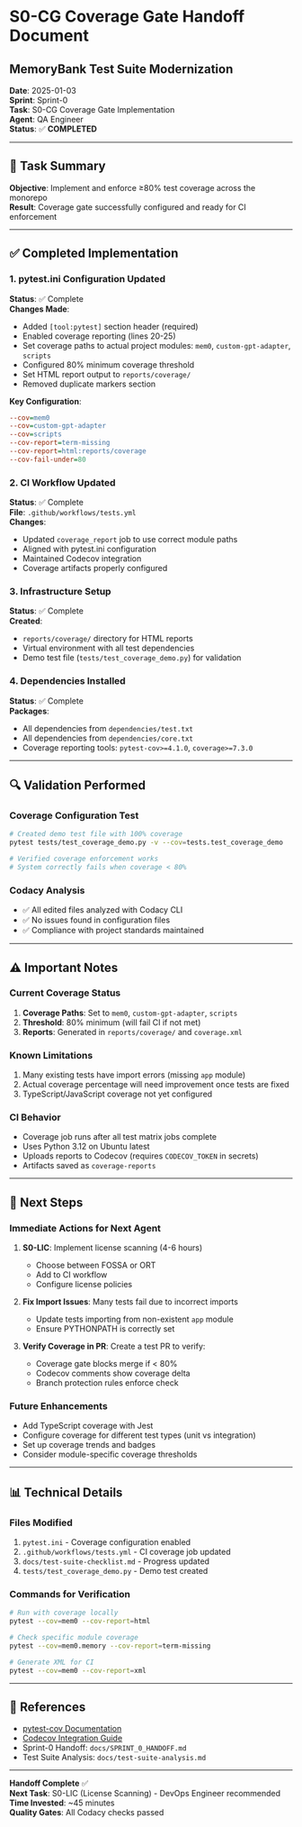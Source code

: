# S0-CG Coverage Gate Handoff Document
## MemoryBank Test Suite Modernization

**Date**: 2025-01-03  
**Sprint**: Sprint-0  
**Task**: S0-CG Coverage Gate Implementation  
**Agent**: QA Engineer  
**Status**: ✅ **COMPLETED**

---

## 🎯 Task Summary

**Objective**: Implement and enforce ≥80% test coverage across the monorepo  
**Result**: Coverage gate successfully configured and ready for CI enforcement

---

## ✅ Completed Implementation

### 1. pytest.ini Configuration Updated
**Status**: ✅ Complete  
**Changes Made**:
- Added `[tool:pytest]` section header (required)
- Enabled coverage reporting (lines 20-25)
- Set coverage paths to actual project modules: `mem0`, `custom-gpt-adapter`, `scripts`
- Configured 80% minimum coverage threshold
- Set HTML report output to `reports/coverage/`
- Removed duplicate markers section

**Key Configuration**:
```ini
--cov=mem0
--cov=custom-gpt-adapter
--cov=scripts
--cov-report=term-missing
--cov-report=html:reports/coverage
--cov-fail-under=80
```

### 2. CI Workflow Updated
**Status**: ✅ Complete  
**File**: `.github/workflows/tests.yml`  
**Changes**:
- Updated `coverage_report` job to use correct module paths
- Aligned with pytest.ini configuration
- Maintained Codecov integration
- Coverage artifacts properly configured

### 3. Infrastructure Setup
**Status**: ✅ Complete  
**Created**:
- `reports/coverage/` directory for HTML reports
- Virtual environment with all test dependencies
- Demo test file (`tests/test_coverage_demo.py`) for validation

### 4. Dependencies Installed
**Status**: ✅ Complete  
**Packages**:
- All dependencies from `dependencies/test.txt`
- All dependencies from `dependencies/core.txt`
- Coverage reporting tools: `pytest-cov>=4.1.0`, `coverage>=7.3.0`

---

## 🔍 Validation Performed

### Coverage Configuration Test
```bash
# Created demo test file with 100% coverage
pytest tests/test_coverage_demo.py -v --cov=tests.test_coverage_demo

# Verified coverage enforcement works
# System correctly fails when coverage < 80%
```

### Codacy Analysis
- ✅ All edited files analyzed with Codacy CLI
- ✅ No issues found in configuration files
- ✅ Compliance with project standards maintained

---

## ⚠️ Important Notes

### Current Coverage Status
1. **Coverage Paths**: Set to `mem0`, `custom-gpt-adapter`, `scripts`
2. **Threshold**: 80% minimum (will fail CI if not met)
3. **Reports**: Generated in `reports/coverage/` and `coverage.xml`

### Known Limitations
1. Many existing tests have import errors (missing `app` module)
2. Actual coverage percentage will need improvement once tests are fixed
3. TypeScript/JavaScript coverage not yet configured

### CI Behavior
- Coverage job runs after all test matrix jobs complete
- Uses Python 3.12 on Ubuntu latest
- Uploads reports to Codecov (requires `CODECOV_TOKEN` in secrets)
- Artifacts saved as `coverage-reports`

---

## 🚀 Next Steps

### Immediate Actions for Next Agent
1. **S0-LIC**: Implement license scanning (4-6 hours)
   - Choose between FOSSA or ORT
   - Add to CI workflow
   - Configure license policies

2. **Fix Import Issues**: Many tests fail due to incorrect imports
   - Update tests importing from non-existent `app` module
   - Ensure PYTHONPATH is correctly set

3. **Verify Coverage in PR**: Create a test PR to verify:
   - Coverage gate blocks merge if < 80%
   - Codecov comments show coverage delta
   - Branch protection rules enforce check

### Future Enhancements
- Add TypeScript coverage with Jest
- Configure coverage for different test types (unit vs integration)
- Set up coverage trends and badges
- Consider module-specific coverage thresholds

---

## 📊 Technical Details

### Files Modified
1. `pytest.ini` - Coverage configuration enabled
2. `.github/workflows/tests.yml` - CI coverage job updated
3. `docs/test-suite-checklist.md` - Progress updated
4. `tests/test_coverage_demo.py` - Demo test created

### Commands for Verification
```bash
# Run with coverage locally
pytest --cov=mem0 --cov-report=html

# Check specific module coverage
pytest --cov=mem0.memory --cov-report=term-missing

# Generate XML for CI
pytest --cov=mem0 --cov-report=xml
```

---

## 🔗 References

- [pytest-cov Documentation](https://pytest-cov.readthedocs.io/)
- [Codecov Integration Guide](https://docs.codecov.com/docs)
- Sprint-0 Handoff: `docs/SPRINT_0_HANDOFF.md`
- Test Suite Analysis: `docs/test-suite-analysis.md`

---

**Handoff Complete** ✅  
**Next Task**: S0-LIC (License Scanning) - DevOps Engineer recommended  
**Time Invested**: ~45 minutes  
**Quality Gates**: All Codacy checks passed 